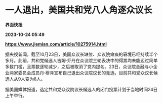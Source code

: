 # 一人退出，美国共和党八人角逐众议长
**界面快报**

**2023-10-24 05:49**

**https://www.jiemian.com/article/10275914.html**

据央视新闻，截至10月23日，美国众议长缺位、众议院瘫痪的窘境已经持续半个多月。此前，共和党候选人吉姆·乔丹在众议院三轮表决中的得票均未能迈过简单多数门槛，且票数逐轮减少，之后被取消了党内提名。23日，众议院金融与小企业两家委员会成员丹·穆泽宣布自己退出众议院议长的竞选，目前共和党众议长候选人从9人变为8人。

据美国媒体报道，选定共和党众议院议长候选人的闭门投票计划于当地时间24日上午举行。